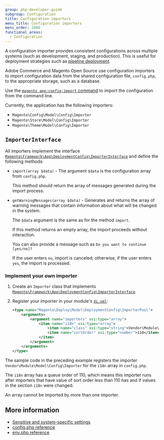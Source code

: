 ```yaml
---
group: php-developer-guide
subgroup: Configuration
title: Configuration importers
menu_title: Configuration importers
menu_order: 2000
functional_areas:
  - Configuration
---
```


A configuration importer provides consistent configurations across multiple systems (such as development, staging, and production).
This is useful for deployment strategies such as [pipeline deployment](https://devdocs.magento.com/guides/v2.4/config-guide/deployment/pipeline/).

Adobe Commerce and Magento Open Source use configuration importers to import configuration data from the shared configuration file, `config.php`, to the appropriate storage, such as a database.

Use the [`magento app:config:import` command](https://devdocs.magento.com/guides/v2.4/config-guide/cli/config-cli-subcommands-config-mgmt-import.html) to import the configuration from the command line.

Currently, the application has the following importers:

*  `Magento\Config\Model\Config\Importer`
*  `Magento\Store\Model\Config\Importer`
*  `Magento\Theme\Model\Config\Importer`

## `ImporterInterface`

All importers implement the interface [`Magento\Framework\App\DeploymentConfig\ImporterInterface`][importer-interface] and define the following methods:

*  `import(array $data)` - The argument `$data` is the configuration array from `config.php`.

   This method should return the array of messages generated during the import process.

*  `getWarningMessages(array $data)` - Generates and returns the array of warning messages that contain information about what will be changed in the system.

   The `$data` argument is the same as for the method `import`.

   If this method returns an empty array, the import proceeds without interaction.

   You can also provide a message such as `Do you want to continue [yes/no]?`

   If the user enters `no`, import is canceled; otherwise, if the user enters `yes`, the import is processed.

### Implement your own importer

1. Create an `Importer` class that implements [`Magento\Framework\App\DeploymentConfig\ImporterInterface`][importer-interface].
1. Register your importer in your module's [`di.xml`](../components/dependency-injection.md):

   ```xml
   <type name="Magento\Deploy\Model\DeploymentConfig\ImporterPool">
       <arguments>
           <argument name="importers" xsi:type="array">
               <item name="i18n" xsi:type="array">
                   <item name="class" xsi:type="string">Vendor\Module\Model\Config\Importer</item>
                   <item name="sortOrder" xsi:type="number">110</item>
               </item>
           </argument>
       </arguments>
   </type>
   ```

The sample code in the preceding example registers the importer `Vendor\Module\Model\Config\Importer` for the `i18n` array in `config.php`.

The `i18n` array has a queue order of 110, which means this importer runs after importers that have value of sort order less than 110 has and if values in the section `i18n` were changed.

<InlineAlert variant="info" slots="text"/>

An array cannot be imported by more than one importer.

## More information

*  [Sensitive and system-specific settings](sensitive-environment-settings.md)
*  [config.php reference](https://devdocs.magento.com/guides/v2.4/config-guide/prod/config-reference-configphp.html)
*  [env.php reference](https://devdocs.magento.com/guides/v2.4/config-guide/prod/config-reference-envphp.html)

[importer-interface]:https://github.com/magento/magento2/blob/2.4/lib/internal/Magento/Framework/App/DeploymentConfig/ImporterInterface.php
